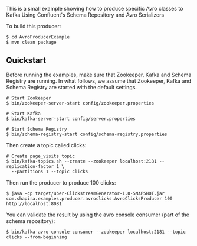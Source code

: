 This is a small example showing how to produce specific Avro classes to Kafka
Using Confluent's Schema Repository and Avro Serializers

To build this producer:

    $ cd AvroProducerExample
    $ mvn clean package
    
Quickstart
-----------

Before running the examples, make sure that Zookeeper, Kafka and Schema Registry are
running. In what follows, we assume that Zookeeper, Kafka and Schema Registry are
started with the default settings.

    # Start Zookeeper
    $ bin/zookeeper-server-start config/zookeeper.properties

    # Start Kafka
    $ bin/kafka-server-start config/server.properties

    # Start Schema Registry
    $ bin/schema-registry-start config/schema-registry.properties
    
Then create a topic called clicks:

    # Create page_visits topic
    $ bin/kafka-topics.sh --create --zookeeper localhost:2181 --replication-factor 1 \
      --partitions 1 --topic clicks
      

Then run the producer to produce 100 clicks:

    $ java -cp target/uber-ClickstreamGenerator-1.0-SNAPSHOT.jar com.shapira.examples.producer.avroclicks.AvroClicksProducer 100 http://localhost:8081
    
You can validate the result by using the avro console consumer (part of the schema repository):

    $ bin/kafka-avro-console-consumer --zookeeper localhost:2181 --topic clicks --from-beginning